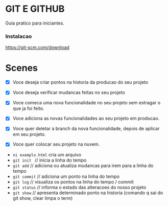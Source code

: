 # GIT E GITHUB

Guia pratico para iniciantes.

### Instalacao 

https://git-scm.com/download

# Scenes

-[x] Voce deseja criar pontos na historia da producao do seu projeto 
-[X] Voce deseja verificar mudancas feitas no seu projeto

-[X] Voce comeca uma nova funcionalidade no seu projeto sem estragar o que ja foi feito.
-[X] Voce adiciona as novas funcionalidades ao seu projeto em producao.
-[X] Voce quer deletar a branch da nova funcionalidade, depois de aplicar em seu projeto.

-[X] Voce quer colocar seu projeto na nuvem.

- `ni exemplo.html` cria um arquivo 
- `git init ` // inicia a linha do tempo
- `git add` // adiciona ou atualiza mudancas para irem para a linha do tempo
- `git commit` // adiciona um ponto na linha do tempo
- `git log` // visualiza os pontos na linha do tempo / commit
- `git status` // informa o estado das alteracoes do nosso projeto 
- `git show` // apresenta determinado ponto na historia (comando q sai do git show, clear limpa o term)
